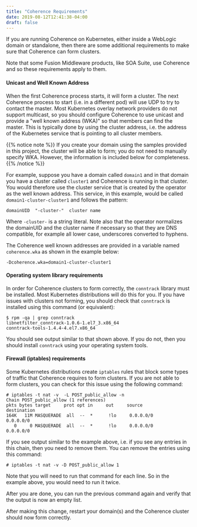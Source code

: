 ```yaml
---
title: "Coherence Requirements"
date: 2019-08-12T12:41:38-04:00
draft: false
---
```


If you are running Coherence on Kubernetes, either inside a WebLogic domain
or standalone, then there are some additional requirements to make sure
that Coherence can form clusters. 

Note that some Fusion Middleware products, like SOA Suite, use Coherence
and so these requirements apply to them.

#### Unicast and Well Known Address 
When the first Coherence process starts, it will form a cluster.  The next
Coherence process to start (i.e. in a different pod) will use UDP to try
to contact the master.  Most Kubernetes overlay network providers do not
support multicast, so you should configure Coherence to use unicast and 
provide a "well known address (WKA)" so that members can find the master. 
This is typically done by using the cluster address, i.e. the address of
the Kubernetes service that is pointing to all cluster members.

{{% notice note %}}
If you create your domain using the samples provided in this project, the
cluster will be able to form; you do not need to manually specify WKA.
However, the information is included below for completeness.
{{% /notice %}}

For example, suppose you have a domain called `domain1` and in that domain
you have a cluster called `cluster1` and Coherence is running in that
cluster.  You would therefore use the cluster service that is created by
the operator as the well known address.  This service, in this example, 
would be called `domain1-cluster-cluster1` and follows the pattern:

```
domainUID  "-cluster-"  cluster name
```

Where `-cluster-` is a string literal. Note also that the operator
normalizes the domainUID and the cluster name if necessary so that they
are DNS compatible, for example all lower case, underscores converted 
to hyphens.

The Coherence well known addresses are provided in a variable named
`coherence.wka` as shown in the example below:

```
-Dcoherence.wka=domain1-cluster-cluster1
```

#### Operating system library requirements

In order for Coherence clusters to form correctly, the `conntrack` library
must be installed.  Most Kubernetes distributions will do this for you.
If you have issues with clusters not forming, you should check that 
`conntrack` is installed using this command (or equivalent):

```
$ rpm -qa | grep conntrack
libnetfilter_conntrack-1.0.6-1.el7_3.x86_64
conntrack-tools-1.4.4-4.el7.x86_64
```

You should see output similar to that shown above.  If you do not, then you
should install `conntrack` using your operating system tools.

#### Firewall (iptables) requirements

Some Kubernetes distributions create `iptables` rules that block some
types of traffic that Coherence requires to form clusters.  If you are
not able to form clusters, you can check for this issue using the
following command:

```
# iptables -t nat -v  -L POST_public_allow -n
Chain POST_public_allow (1 references)
pkts bytes target     prot opt in     out     source               destination
164K   11M MASQUERADE  all  --  *      !lo     0.0.0.0/0            0.0.0.0/0
   0     0 MASQUERADE  all  --  *      !lo     0.0.0.0/0            0.0.0.0/0
```

If you see output similar to the example above, i.e. if you see any entries 
in this chain, then you need to remove them.  You can remove the entries
using this command:

```
# iptables -t nat -v -D POST_public_allow 1
```

Note that you will need to run that command for each line. So in the example
above, you would need to run it twice. 

After you are done, you can run the previous command again and verify that
the output is now an empty list.

After making this change, restart your domain(s) and the Coherence cluster
should now form correctly. 



